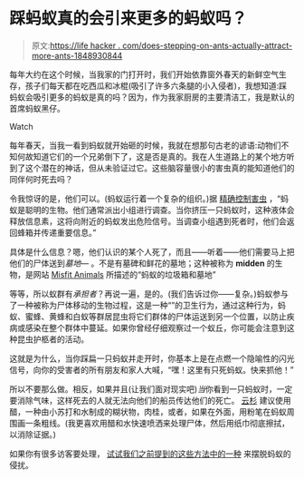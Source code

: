 # 踩蚂蚁真的会引来更多的蚂蚁吗？

> 原文:[https://life hacker . com/does-stepping-on-ants-actually-attract-more-ants-1848930844](https://lifehacker.com/does-stepping-on-ants-actually-attract-more-ants-1848930844)

每年大约在这个时候，当我家的门打开时，我们开始依靠窗外春天的新鲜空气生存，孩子们每天都在吃西瓜和冰棍(吸引了许多六条腿的小入侵者)，我想知道:踩蚂蚁会吸引更多的蚂蚁是真的吗？因为，作为我家厨房的主要清洁工，我是默认的首席蚂蚁黑仔。

Watch

每年春天，当我一看到蚂蚁就开始砸的时候，我就在想那句古老的谚语:动物们不知何故知道它们的一个兄弟倒下了，这是否是真的。我在人生道路上的某个地方听到了这个潜在的神话，但从未验证过它。这些脑容量很小的害虫真的能知道他们的同伴何时死去吗？

令我惊讶的是，他们可以。(蚂蚁运行着一个复杂的组织。)据 [精确控制害虫](https://www.accuratepest.net/blog/does-squashing-ants-attract-more/#:~:text=Pheromones%20send%20messages%20of%20a,pain%20for%20a%20short%20time) ，“蚂蚁是聪明的生物。他们通常派出小组进行调查。当你挤压一只蚂蚁时，这种液体会释放信息素，这将向附近的蚂蚁发出危险信号。当调查小组遇到死者时，他们会返回蜂箱并传递重要信息。”

具体是什么信息？嗯，他们认识的某个人死了，而且——听着——他们需要马上把他们的尸体送到*墓地—* 。不是有墓碑和鲜花的墓地；这种被称为 **midden** 的生物，是网站 [Misfit Animals](https://misfitanimals.com/ants/why-do-ants-carry-dead-ants/#:~:text=Ants%20don't%20bury%20dead,t%20belong%20in%20their%20nest.) 所描述的“蚂蚁的垃圾箱和墓地”

等等，所以蚁群有*承担者*？再说一遍，是的。(我们告诉过你——复杂。)蚂蚁参与了一种被称为尸体移动的生物过程，这是一种“”的卫生行为，通过这种行为，蚂蚁、蜜蜂、黄蜂和白蚁等群居昆虫将它们群体的尸体运送到另一个位置，以防止疾病或感染在整个群体中蔓延。如果你曾经仔细观察过一个蚁丘，你可能会注意到这种昆虫护柩者的活动。

这就是为什么，当你踩扁一只蚂蚁并走开时，你基本上是在点燃一个隐喻性的闪光信号，向你的受害者的所有朋友和家人大喊，“嘿！这里有只死蚂蚁。快来抓他！”

所以不要那么做。相反，如果并且(让我们面对现实吧)*当*你看到一只蚂蚁时，一定要消除气味，这样死去的人就无法向他们的船员传达他们的死亡。 [云杉](https://www.thespruce.com/ways-to-clean-ant-scent-trail-1900614) 建议使用醋，一种由小苏打和水制成的糊状物，肉桂，或者，如果在外面，用粉笔在蚂蚁周围画一条粗线。(我更喜欢用醋和水快速喷洒来处理尸体，然后用纸巾彻底擦拭，以消除证据。)

如果你有很多访客要处理， [试试我们之前提到的这些方法中的一种](https://lifehacker.com/use-two-kinds-of-bait-to-solve-your-ant-infestation-1846716825) 来摆脱蚂蚁的侵扰。